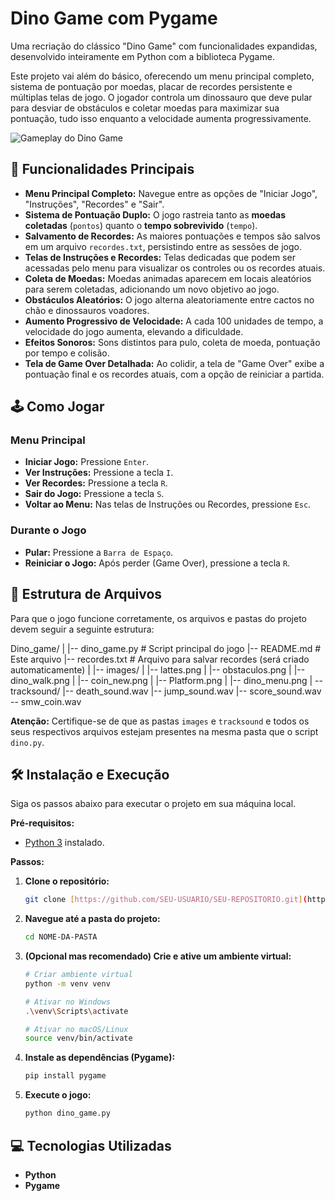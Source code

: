 # Dino Game com Pygame

Uma recriação do clássico "Dino Game" com funcionalidades expandidas, desenvolvido inteiramente em Python com a biblioteca Pygame.

Este projeto vai além do básico, oferecendo um menu principal completo, sistema de pontuação por moedas, placar de recordes persistente e múltiplas telas de jogo. O jogador controla um dinossauro que deve pular para desviar de obstáculos e coletar moedas para maximizar sua pontuação, tudo isso enquanto a velocidade aumenta progressivamente.

![Gameplay do Dino Game](Dino_game-ezgif.com-video-to-gif-converter.gif)

## 🚀 Funcionalidades Principais

-   **Menu Principal Completo:** Navegue entre as opções de "Iniciar Jogo", "Instruções", "Recordes" e "Sair".
-   **Sistema de Pontuação Duplo:** O jogo rastreia tanto as **moedas coletadas** (`pontos`) quanto o **tempo sobrevivido** (`tempo`).
-   **Salvamento de Recordes:** As maiores pontuações e tempos são salvos em um arquivo `recordes.txt`, persistindo entre as sessões de jogo.
-   **Telas de Instruções e Recordes:** Telas dedicadas que podem ser acessadas pelo menu para visualizar os controles ou os recordes atuais.
-   **Coleta de Moedas:** Moedas animadas aparecem em locais aleatórios para serem coletadas, adicionando um novo objetivo ao jogo.
-   **Obstáculos Aleatórios:** O jogo alterna aleatoriamente entre cactos no chão e dinossauros voadores.
-   **Aumento Progressivo de Velocidade:** A cada 100 unidades de tempo, a velocidade do jogo aumenta, elevando a dificuldade.
-   **Efeitos Sonoros:** Sons distintos para pulo, coleta de moeda, pontuação por tempo e colisão.
-   **Tela de Game Over Detalhada:** Ao colidir, a tela de "Game Over" exibe a pontuação final e os recordes atuais, com a opção de reiniciar a partida.

## 🕹️ Como Jogar

### Menu Principal
-   **Iniciar Jogo:** Pressione `Enter`.
-   **Ver Instruções:** Pressione a tecla `I`.
-   **Ver Recordes:** Pressione a tecla `R`.
-   **Sair do Jogo:** Pressione a tecla `S`.
-   **Voltar ao Menu:** Nas telas de Instruções ou Recordes, pressione `Esc`.

### Durante o Jogo
-   **Pular:** Pressione a `Barra de Espaço`.
-   **Reiniciar o Jogo:** Após perder (Game Over), pressione a tecla `R`.

## 📂 Estrutura de Arquivos

Para que o jogo funcione corretamente, os arquivos e pastas do projeto devem seguir a seguinte estrutura:

Dino_game/
|
|-- dino_game.py             # Script principal do jogo
|-- README.md                # Este arquivo
|-- recordes.txt             # Arquivo para salvar recordes (será criado automaticamente)
|
|-- images/
|   |-- lattes.png
|   |-- obstaculos.png
|   |-- dino_walk.png
|   |-- coin_new.png
|   |-- Platform.png
|   |-- dino_menu.png
|
-- tracksound/ |-- death_sound.wav |-- jump_sound.wav |-- score_sound.wav -- smw_coin.wav

**Atenção:** Certifique-se de que as pastas `images` e `tracksound` e todos os seus respectivos arquivos estejam presentes na mesma pasta que o script `dino.py`.

## 🛠️ Instalação e Execução

Siga os passos abaixo para executar o projeto em sua máquina local.

**Pré-requisitos:**
-   [Python 3](https://www.python.org/downloads/) instalado.

**Passos:**

1.  **Clone o repositório:**
    ```sh
    git clone [https://github.com/SEU-USUARIO/SEU-REPOSITORIO.git](https://github.com/SEU-USUARIO/SEU-REPOSITORIO.git)
    ```

2.  **Navegue até a pasta do projeto:**
    ```sh
    cd NOME-DA-PASTA
    ```

3.  **(Opcional mas recomendado) Crie e ative um ambiente virtual:**
    ```sh
    # Criar ambiente virtual
    python -m venv venv

    # Ativar no Windows
    .\venv\Scripts\activate

    # Ativar no macOS/Linux
    source venv/bin/activate
    ```

4.  **Instale as dependências (Pygame):**
    ```sh
    pip install pygame
    ```

5.  **Execute o jogo:**
    ```sh
    python dino_game.py
    ```

## 💻 Tecnologias Utilizadas

-   **Python**
-   **Pygame**
 
